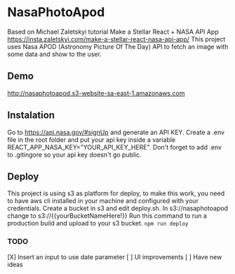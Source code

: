# NasaPhotoApod
Based on Michael Zaletskyi tutorial Make a Stellar React + NASA API App
https://insta.zaletskyi.com/make-a-stellar-react-nasa-api-app/
This project uses Nasa APOD (Astronomy Picture Of The Day) API to fetch an image with some data and show to the user.


## Demo
http://nasaphotoapod.s3-website-sa-east-1.amazonaws.com


## Instalation
Go to https://api.nasa.gov/#signUp and generate an API KEY. 
Create a .env file in the root folder and
put your api key inside a variable REACT_APP_NASA_KEY="YOUR_API_KEY_HERE". Don't forget to add .env to .gitingore so your api key doesn't go public.

## Deploy 
This project is using s3 as platform for deploy, to make this work, you need to have aws cli installed in your machine and configured with your credentials. Create a bucket in s3 and edit deploy.sh. In s3://nasaphotoapod change to s3://{{yourBucketNameHere!}}
Run this command to run a production build and upload to your s3 bucket.
`npm run deploy`

### TODO
[X] Insert an input to use date parameter
[ ] UI improvements
[ ] Have new ideas